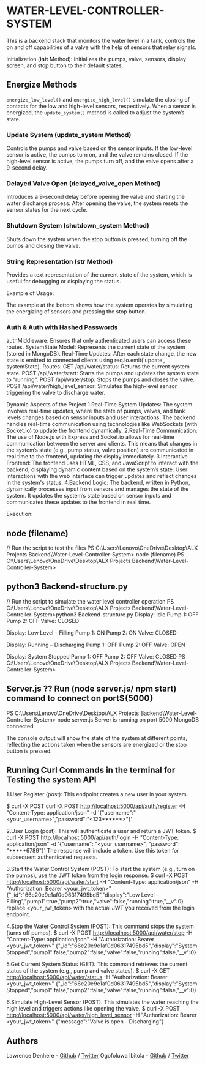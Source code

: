 # WATER-LEVEL-CONTROLLER-SYSTEM

This is a backend stack that monitors the water level in a tank, controls the on and off capabilities of a valve with the help of sensors that relay signals.

Initialization (__init__ Method):
Initializes the pumps, valve, sensors, display screen, and stop button to their default states.

## Energize Methods

`energize_low_level()` and `energize_high_level()` simulate the closing of contacts for the low and high-level sensors, respectively.
When a sensor is energized, the `update_system()` method is called to adjust the system’s state.

### Update System (update_system Method)

Controls the pumps and valve based on the sensor inputs.
If the low-level sensor is active, the pumps turn on, and the valve remains closed.
If the high-level sensor is active, the pumps turn off, and the valve opens after a 9-second delay.

### Delayed Valve Open (delayed_valve_open Method)

Introduces a 9-second delay before opening the valve and starting the water discharge process.
After opening the valve, the system resets the sensor states for the next cycle.

### Shutdown System (shutdown_system Method)

Shuts down the system when the stop button is pressed, turning off the pumps and closing the valve.

### String Representation (__str__ Method)

Provides a text representation of the current state of the system, which is useful for debugging or displaying the status.

Example of Usage:

The example at the bottom shows how the system operates by simulating the energizing of sensors and pressing the stop button.

### Auth & Auth with Hashed Passwords

authMiddleware: Ensures that only authenticated users can access these routes.
SystemState Model: Represents the current state of the system (stored in MongoDB).
Real-Time Updates: After each state change, the new state is emitted to connected clients using req.io.emit('update', systemState).
Routes:
GET /api/water/status: Returns the current system state.
POST /api/water/start: Starts the pumps and updates the system state to "running".
POST /api/water/stop: Stops the pumps and closes the valve.
POST /api/water/high_level_sensor: Simulates the high-level sensor triggering the valve to discharge water.

Dynamic Aspects of the Project
1.Real-Time System Updates:
The system involves real-time updates, where the state of pumps, valves, and tank levels changes based on sensor inputs and user interactions.
The backend handles real-time communication using technologies like WebSockets (with Socket.io) to update the frontend dynamically.
2.Real-Time Communication:
The use of Node.js with Express and Socket.io allows for real-time communication between the server and clients.
This means that changes in the system’s state (e.g., pump status, valve position) are communicated in real time to the frontend, updating the display immediately.
3.Interactive Frontend:
The frontend uses HTML, CSS, and JavaScript to interact with the backend, displaying dynamic content based on the system’s state.
User interactions with the web interface can trigger updates and reflect changes in the system's status.
4.Backend Logic:
The backend, written in Python, dynamically processes input from sensors and manages the state of the system.
It updates the system’s state based on sensor inputs and communicates these updates to the frontend in real time.

Execution:

## node (filename)

// Run the script to test the files
PS C:\Users\Lenovo\OneDrive\Desktop\ALX Projects Backend\Water-Level-Controller-System> node (filename)
PS C:\Users\Lenovo\OneDrive\Desktop\ALX Projects Backend\Water-Level-Controller-System>

## python3 Backend-structure.py

// Run the script to simulate the water level controller operation
PS C:\Users\Lenovo\OneDrive\Desktop\ALX Projects Backend\Water-Level-Controller-System>python3 Backend-structure.py
Display: Idle
Pump 1: OFF
Pump 2: OFF
Valve: CLOSED

Display: Low Level – Filling
Pump 1: ON
Pump 2: ON
Valve: CLOSED

Display: Running – Discharging
Pump 1: OFF
Pump 2: OFF
Valve: OPEN

Display: System Stopped
Pump 1: OFF
Pump 2: OFF
Valve: CLOSED
PS C:\Users\Lenovo\OneDrive\Desktop\ALX Projects Backend\Water-Level-Controller-System>

## Server.js ?? Run (node server.js/ npm start) command to connect on port${5000}

PS C:\Users\Lenovo\OneDrive\Desktop\ALX Projects Backend\Water-Level-Controller-System> node server.js
Server is running on port 5000
MongoDB connected

The console output will show the state of the system at different points, reflecting the actions taken when the sensors are energized or the stop button is pressed.

## Running Curl Commands in the terminal for Testing the system API

1.User Register (post): This endpoint creates a new user in your system.

$ curl -X POST curl -X POST <http://localhost:5000/api/auth/register> -H "Content-Type: application/json" -d '{"username":"<your_username>","password":"<123******>"}'

2.User Login (post): This will authenticate a user and return a JWT token.
$ curl -X POST <http://localhost:5000/api/auth/login> -H "Content-Type: application/json" -d '{"username": "<your_username>", "password": "*****6789"}'
The response will include a token. Use this token for subsequent authenticated requests.

3.Start the Water Control System (POST): To start the system (e.g., turn on the pumps), use the JWT token from the login response.
$ curl -X POST <http://localhost:5000/api/water/start> -H "Content-Type: application/json" -H "Authorization: Bearer <your_jwt_token>"
{"_id":"66e20e9e1af0d06317495bd5","display":"Low Level - Filling","pump1":true,"pump2":true,"valve":false,"running":true,"__v":0}
replace <your_jwt_token> with the actual JWT you received from the login endpoint.

4.Stop the Water Control System (POST): This command stops the system (turns off pumps).
$ curl -X POST <http://localhost:5000/api/water/stop> -H "Content-Type: application/json" -H "Authorization: Bearer <your_jwt_token>"
{"_id":"66e20e9e1af0d06317495bd5","display":"System Stopped","pump1":false,"pump2":false,"valve":false,"running":false,"__v":0}

5.Get Current System Status (GET): This command retrieves the current status of the system (e.g., pump and valve states).
$ curl -X GET <http://localhost:5000/api/water/status> -H "Authorization: Bearer <your_jwt_token>"
{"_id":"66e20e9e1af0d06317495bd5","display":"System Stopped","pump1":false,"pump2":false,"valve":false,"running":false,"__v":0}

6.Simulate High-Level Sensor (POST): This simulates the water reaching the high level and triggers actions like opening the valve.
$ curl -X POST <http://localhost:5000/api/water/high_level_sensor> -H "Authorization: Bearer <your_jwt_token>"
{"message":"Valve is open - Discharging"}

## Authors

Lawrence Denhere - [Github](https://github.com/Law93D) / [Twitter](https://x.com/LawDen93)
Ogofoluwa Ibitola - [Github](https://github.com/folujam) / [Twitter](https://x.com/ogofoluwa)
